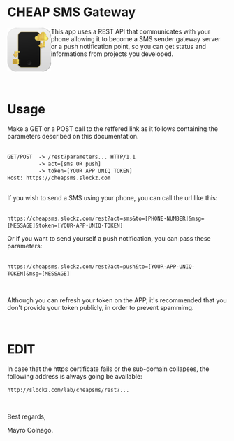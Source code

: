 # CHEAP SMS Gateway

<img align="left" border="0" src="logo.png" width="100" height="auto">
This app uses a REST API that communicates with your phone allowing it to become a SMS sender gateway server or a push notification point, so you can get status and informations from projects you developed.

<p><br></p><p><br></p>

# Usage

Make a GET or a POST call to the reffered link as it follows containing the parameters described on this documentation.

```

GET/POST  -> /rest?parameters... HTTP/1.1
          -> act=[sms OR push]
          -> token=[YOUR APP UNIQ TOKEN]
Host: https://cheapsms.slockz.com
  
```

<p>
If you wish to send a SMS using your phone, you can call the url like this:
  
```

https://cheapsms.slockz.com/rest?act=sms&to=[PHONE-NUMBER]&msg=[MESSAGE]&token=[YOUR-APP-UNIQ-TOKEN]

```

</p>
<p>
Or if you want to send yourself a push notification, you can pass these parameters:
  
```

https://cheapsms.slockz.com/rest?act=push&to=[YOUR-APP-UNIQ-TOKEN]&msg=[MESSAGE]

```

</p>
<p><br></p>
<p>
Although you can refresh your token on the APP, it's recommended that you don't provide your token publicly, in order to prevent spammimg.
  
<p><br></p>
<p>
        
# EDIT

In case that the https certificate fails or the sub-domain collapses, the following address is always going be available:
        
```
http://slockz.com/lab/cheapsms/rest?...
```

</p>
<p><br></p>
<p>
        
Best regards,

Mayro Colnago.

